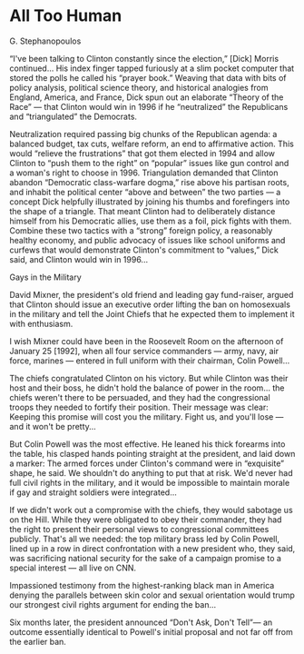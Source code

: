 # All Too Human

G. Stephanopoulos

<a name='triangulation'/>

“I've been talking to Clinton constantly since the election,” [Dick]
Morris continued...  His index finger tapped furiously at a slim
pocket computer that stored the polls he called his “prayer book.”
Weaving that data with bits of policy analysis, political science
theory, and historical analogies from England, America, and France,
Dick spun out an elaborate “Theory of the Race” — that Clinton would
win in 1996 if he “neutralized” the Republicans and “triangulated” the
Democrats.

Neutralization required passing big chunks of the Republican agenda: a
balanced budget, tax cuts, welfare reform, an end to affirmative
action. This would “relieve the frustrations” that got them elected in
1994 and allow Clinton to “push them to the right” on “popular” issues
like gun control and a woman's right to choose in 1996. Triangulation
demanded that Clinton abandon “Democratic class-warfare dogma,” rise
above his partisan roots, and inhabit the political center “above and
between” the two parties — a concept Dick helpfully illustrated by
joining his thumbs and forefingers into the shape of a triangle. That
meant Clinton had to deliberately distance himself from his Democratic
allies, use them as a foil, pick fights with them. Combine these two
tactics with a “strong” foreign policy, a reasonably healthy economy,
and public advocacy of issues like school uniforms and curfews that
would demonstrate Clinton's commitment to “values,” Dick said, and
Clinton would win in 1996...

<a name='gaysinmil'/>

Gays in the Military

David Mixner, the president's old friend and leading gay fund-raiser,
argued that Clinton should issue an executive order lifting the ban on
homosexuals in the military and tell the Joint Chiefs that he expected
them to implement it with enthusiasm.

I wish Mixner could have been in the Roosevelt Room on the afternoon
of January 25 [1992], when all four service commanders — army, navy,
air force, marines — entered in full uniform with their chairman,
Colin Powell...

The chiefs congratulated Clinton on his victory. But while Clinton was
their host and their boss, he didn't hold the balance of power in the
room... the chiefs weren't there to be persuaded, and they had the
congressional troops they needed to fortify their position. Their
message was clear: Keeping this promise will cost you the
military. Fight us, and you'll lose — and it won't be pretty...

But Colin Powell was the most effective. He leaned his thick forearms
into the table, his clasped hands pointing straight at the president,
and laid down a marker: The armed forces under Clinton's command were
in “exquisite” shape, he said. We shouldn't do anything to put that at
risk. We'd never had full civil rights in the military, and it would
be impossible to maintain morale if gay and straight soldiers were
integrated...

If we didn't work out a compromise with the chiefs, they would
sabotage us on the Hill. While they were obligated to obey their
commander, they had the right to present their personal views to
congressional committees publicly. That's all we needed: the top
military brass led by Colin Powell, lined up in a row in direct
confrontation with a new president who, they said, was sacrificing
national security for the sake of a campaign promise to a special
interest — all live on CNN.

Impassioned testimony from the highest-ranking black man in America
denying the parallels between skin color and sexual orientation would
trump our strongest civil rights argument for ending the ban...

Six months later, the president announced “Don't Ask, Don't Tell”— an
outcome essentially identical to Powell's initial proposal and not far
off from the earlier ban.
